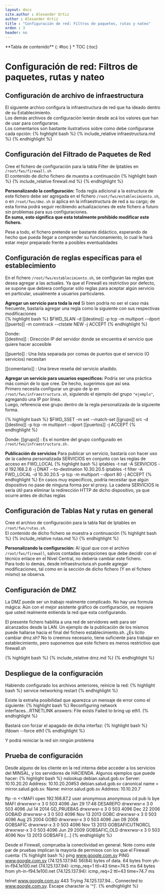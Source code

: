 ```yaml
---
layout: docs
site.author : Alexander Ortiz
author : Alexander Ortiz
title : "Configuración de red: Filtros de paquetes, rutas y nateo"
orden : 3
header: no
---
```


<div class="panel radius" markdown="1">
**Tabla de contenido**
{: #toc }
*  TOC
{:toc}
</div>

# Configuración de red: Filtros de paquetes, rutas y nateo

## Configuración de archivo de infraestructura
El siguiente archivo configura la infraestructura de red que ha ideado dentro de su Establecimiento.  
Los demás archivos de configuración leerán desde acá los valores que han de usar para configurarse.  
Los comentarios son bastante ilustrativos sobre como debe configurarse cada opción:
{% highlight bash %}
    {% include_relative infraestructura.md %}
{% endhighlight %}

## Configuración del Filtrado de Paquetes de Red
Cree el fichero de configuración para la tabla Filter de Iptables en `/root/fws/firewall.sh`  
El contenido de dicho fichero de muestra a continuación
{% highlight bash %}
    {% include_relative firewall.md %}
{% endhighlight %}

__Personalizando la configuración:__ Toda regla adicional a la estructura de este fichero debe ser agregada en el fichero `/root/fws/establecimiento.sh`, o en `/root/fws/dmz.sh` si aplica en la infraestructura de red a su cargo; de esta forma podrá seguir recibiendo  actualizaciones de este fichero a futuro sin problemas para sus configuraciones.  
__En suma, esto significa que esta totalmente prohibido modificar este fichero.__

Pese a todo, el fichero pretende ser bastante didáctico, esperando de hecho que pueda llegar a comprender su funcionamiento, lo cual le hará estar mejor preparado frente a posibles eventualidades

## Configuración de reglas específicas para el establecimiento
En el fichero `/root/fws/establecimiento.sh`, se configuran las reglas que desea agregar a las actuales. Ya que el Firewall es restrictivo por defecto, se supone que debiera configurar sólo reglas para aceptar algún servicio en particular, usualmente a usuarios particulares.

__Agregar un servicio para toda la red__
Si bien podría no ser el caso más frecuente, bastaría agregar una regla como la siguiente con sus respectivas modificaciones  
{% highlight bash %}
$FWD_SLAN -d [[destino]] -p tcp -m multiport --dport [[puerto]] -m conntrack --ctstate NEW -j ACCEPT
{% endhighlight %}

Donde:  
[[destino]]
 : Dirección IP del servidor donde se encuentra el servicio que quiere hacer accesible

[[puerto]]
 : Una lista separada por comas de puertos que el servicio (O servicios) necesitan

[[comentario]]
 : Una breve reseña del servicio añadido.

__Agregar un servicio para usuarios especificos:__
Podría ser una práctica más común de lo que cree. De hecho, sugerimos que así sea.  
Primero necesita configurar un grupo de ip en `/root/fws/infraestructura.sh`, siguiendo el ejemplo del grupo `"ejemplo"`, agregando una IP por línea.  
Luego, referencia ese grupo dentro de la regla personalizada de la siguiente forma.

{% highlight bash %}
$FWD_SSET -m set --match-set [[grupo]] src -d [[destino]] -p tcp -m multiport --dport [[puertos]] -j ACCEPT
{% endhighlight %}

Donde:
[[grupo]]
 : Es el nombre del grupo configurado en `/root/fws/infraestructura.sh.`

__Publicación de servicios__ 
Para publicar un servicio, bastaría con hacer uso de la cadena personalizada SERVICIOS en conjunto con las reglas de acceso en FWD_LOCAL 
{% highlight bash %}
iptables -t nat -A SERVICIOS -d 192.168.2.6 -j DNAT --to-destination 10.30.20.5
iptables -t filter -A FWD_LOCAL -d 10.30.20.5 -p tcp -m multiport --dport 80 -j ACCEPT
{% endhighlight %}
En casos muy especificos, podría necesitar que algún dispositivo no pase de ninguna forma por el proxy. La cadena SERVICIOS le sería útil para eliminar la redirección HTTP de dicho dispositivo, ya que ocurre antes de dichas reglas

## Configuración de Tablas Nat y rutas en general
Cree el archivo de configuración para la tabla Nat de Iptables en `/root/fws/rutas.sh`.  
El contenido de dicho fichero se muestra a continuación
{% highlight bash %}
    {% include_relative rutas.md %}
{% endhighlight %}

__Personalizando la configuración:__ 
Al igual que con el archivo `/root/fws/firewall`, salvos contadas excepciones que debe decidir con el técnico enlace en el Nivel Central, no debería cambiar este fichero.  
Para todo lo demás, desde infraestructura.sh puede agregar modificaciones, tal como en la sección de dicho fichero (Y en el fichero mismo) se observa.

## Configuración de DMZ
La DMZ puede ser un trabajo realmente complicado. No hay una formula mágica: Aún con el mejor asistente gráfico de configuración, se requiere que usted realmente entienda la red que esta configurando. 

El presente fichero habilita a una red de servidores web para ser alcanzados desde la LAN. Un ejemplo de la publicación de los mismos puede hallarse hacia el final del fichero establecimiento.sh. ¿Es lícito cambiar dmz.sh? No lo creemos necesario, tiene suficiente para trabajar en establecimiento, pero suponemos que este fichero es menos restrictivo que firewall.sh

{% highlight bash %}
    {% include_relative dmz.md %}
{% endhighlight %}

## Despliegue de la configuración
Habiendo configurado los archivos anteriores, reinicie la red:
{% highlight bash %}
service networking restart
{% endhighlight %}

Existe la extraña posibilidad que aparezca un mensaje de error como el siguiente:
{% highlight bash %}
Reconfiguring network interfaces...RTNETLINK answers: File exists
Failed to bring up eth1.
{% endhighlight %}

Bastará con forzar el apagado de dicha interfaz:
{% highlight bash %}
ifdown --force eth1
{% endhighlight %}

Y podrá reiniciar la red sin ningún problema

## Prueba de configuración
Desde alguno de los cliente en la red interna debe acceder a los servicios del MINSAL, y los servidores de HACIENDA. Algunos ejemplos que puede hacer:
{% highlight bash %}
nslookup debian.salud.gob.sv
Server:     10.10.20.20
Address:    10.10.20.20#53
debian.salud.gob.sv canonical name = mirror.salud.gob.sv.
Name:   mirror.salud.gob.sv
Address: 10.10.20.7

ftp -n <<MAFI
open 192.168.87.2
user anonymous anonymous
cd pub
ls
bye
MAFI
drwxrwxr-x    3 0        503          4096 Jan 29 17:48 DESAREPO
drwxrwsr-x    3 0        503          4096 Jul 14  2014 GD_PRUEBAS
drwxrwsr-x    3 0        503          4096 Dec 22  2006 GOBAID
drwxrwsr-x    3 0        503          4096 Nov 13  2013 GOBC
drwxrwsr-x    3 0        503          4096 Aug 25  2004 GOBD
drwxrwsr-x    3 0        503          4096 Jan 09  2008 GOBSAFIC
drwxrwsr-x    3 0        503          4096 Nov 13  2013 GOBSAFICUTNORCL
drwxrwsr-x    3 0        503          4096 Jun 29  2009 GOBSAFIC_OLD
drwxrwsr-x    3 0        503          4096 Nov 13  2013 GOBSAFII
[...]
{% endhighlight %}

Desde el Firewall, comprueba la conectividad en general. Note como este par de pruebas implican la mayoría de permisos con los que el Firewall cuenta:
{% highlight bash %}
ping www.google.com.sv
PING www.google.com.sv (74.125.137.94) 56(84) bytes of data.
64 bytes from yh-in-f94.1e100.net (74.125.137.94): icmp_req=1 ttl=43 time=74.5 ms
64 bytes from yh-in-f94.1e100.net (74.125.137.94): icmp_req=2 ttl=43 time=74.7 ms

telnet www.google.com.sv 443
Trying 74.125.137.94...
Connected to www.google.com.sv.
Escape character is '^]'.
{% endhighlight %}
